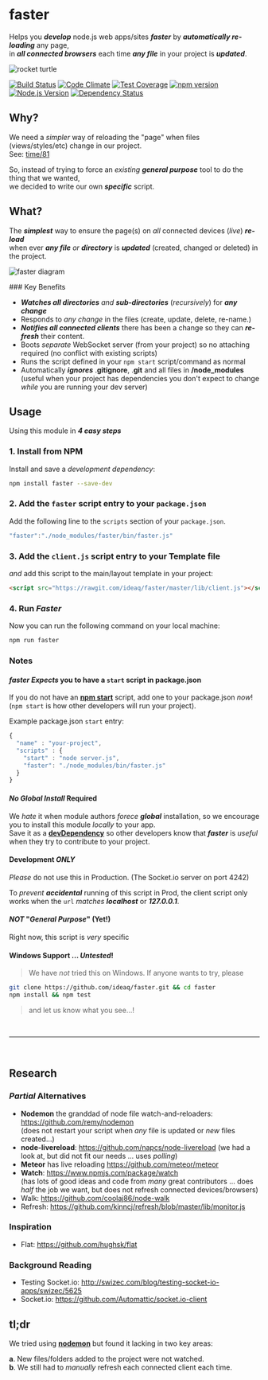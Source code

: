 # faster

Helps you ***develop*** node.js web apps/sites ***faster***
by ***automatically re-loading*** any page,  
in ***all connected browsers*** each time ***any file*** in your project is ***updated***.

![rocket turtle](http://i.imgur.com/bT7uPHE.png)

[![Build Status](https://travis-ci.org/ideaq/faster.svg)](https://travis-ci.org/ideaq/faster)
[![Code Climate](https://codeclimate.com/github/ideaq/faster/badges/gpa.svg)](https://codeclimate.com/github/ideaq/faster)
[![Test Coverage](https://codeclimate.com/github/ideaq/faster/badges/coverage.svg)](https://codeclimate.com/github/ideaq/faster)
[![npm version](https://badge.fury.io/js/faster.svg)](http://badge.fury.io/js/faster)
[![Node.js Version](https://img.shields.io/node/v/terminate.svg?style=flat)](http://nodejs.org/download)
[![Dependency Status](https://david-dm.org/ideaq/faster.svg)](https://david-dm.org/ideaq/faster)


## Why?

We need a *simpler* way of reloading the "page" when
files (views/styles/etc) change in our project.  
See: [time/81](https://github.com/ideaq/time/issues/81)

So, instead of trying to force an *existing* ***general purpose*** tool
to do the thing that we wanted,  
we decided to write our own ***specific*** script.

## What?


The ***simplest*** way to ensure the page(s) on *all* connected devices (*live*) ***re-load***  
when ever ***any file*** *or* ***directory*** is ***updated*** (created, changed or deleted) in the project.

![faster diagram](http://i.imgur.com/xXEbnvm.png)

### Key Benefits

+ ***Watches all directories*** *and* ***sub-directories*** (*recursively*) for ***any change***
+ Responds to *any change* in the files (create, update, delete, re-name.)
+ ***Notifies all connected clients*** there has been a change so they can ***re-fresh***
their content.
+ Boots *separate* WebSocket server (from your project) so no attaching required
(no conflict with existing scripts)
+ Runs the script defined in your `npm start` script/command as normal
+ Automatically ***ignores*** .**gitignore**, .**git** and all files in **/node_modules**  
(useful when your project has dependencies you don't expect to change *while* you are running your dev server)


## Usage

Using this module in ***4 easy steps***

### 1. Install from NPM

Install and save a *development dependency*:

```sh
npm install faster --save-dev
```

### 2. Add the `faster` script entry to your `package.json`

Add the following line to the `scripts` section of your `package.json`.

```js
"faster":"./node_modules/faster/bin/faster.js"
```
### 3. Add the `client.js` script entry to your Template file

*and* add this script to the main/layout template in your project:

```html
<script src="https://rawgit.com/ideaq/faster/master/lib/client.js"></script>
```

### 4. Run *Faster*

Now you can run the following command on your local machine:

```sh
npm run faster
```


### Notes

#### *faster* *Expects* you to have a `start` script in package.json

If you do not have an [**npm start**](https://docs.npmjs.com/cli/start) script,
add one to your package.json *now*!  
(`npm start` is how other developers will run your project).

Example package.json `start` entry:
```js
{
  "name" : "your-project",
  "scripts" : {
    "start" : "node server.js",
    "faster": "./node_modules/bin/faster.js"
  }
}
```

#### *No Global Install* Required

We *hate* it when module authors *forece* ***global*** installation,
so we encourage you to install this module *locally* to your app.  
Save it as a
[**devDependency**](http://stackoverflow.com/a/22004559/1148249)
so other developers know that ***faster*** is *useful*
when they try to contribute to your project.

#### Development *ONLY*

*Please* do not use this in Production.
(The Socket.io server on port 4242)

To *prevent* ***accidental*** running of this script in Prod,
the client script only works when the `url` *matches* ***localhost*** or ***127.0.0.1***.

#### *NOT* "*General Purpose*" (Yet!)

Right now, this script is *very* specific

#### Windows Support ... *Untested*!

> We have *not* tried this on Windows.
> If anyone wants to try, please
```sh
git clone https://github.com/ideaq/faster.git && cd faster
npm install && npm test
```
> and let us know what you see...!

<br />
<hr />
<br />

## Research

### *Partial* Alternatives

+ **Nodemon** the granddad of node file watch-and-reloaders: https://github.com/remy/nodemon  
(does not restart your script when *any* file is updated or *new* files created...)
+ **node-livereload**:
https://github.com/napcs/node-livereload
(we had a look at, but did not fit our needs ... uses *polling*)
+ **Meteor** has live reloading https://github.com/meteor/meteor
+ **Watch**: https://www.npmjs.com/package/watch  
(has lots of good ideas and code from *many* great contributors ...
  does *half* the job we want, but does not refresh connected devices/browsers)
+ Walk: https://github.com/coolaj86/node-walk
+ Refresh: https://github.com/kinncj/refresh/blob/master/lib/monitor.js

### Inspiration

+ Flat: https://github.com/hughsk/flat

### Background Reading

+ Testing Socket.io: http://swizec.com/blog/testing-socket-io-apps/swizec/5625
+ Socket.io: https://github.com/Automattic/socket.io-client

## tl;dr

We tried using [**nodemon**](https://github.com/ideaq/faster/issues/1)
but found it lacking in two key areas:

**a**. New files/folders added to the project were not watched.  
**b**. We still had to *manually* refresh each connected client each time.
